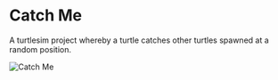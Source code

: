 # Catch Me

A turtlesim project whereby a turtle catches other turtles spawned at a random position.

![Catch Me](output.gif)
